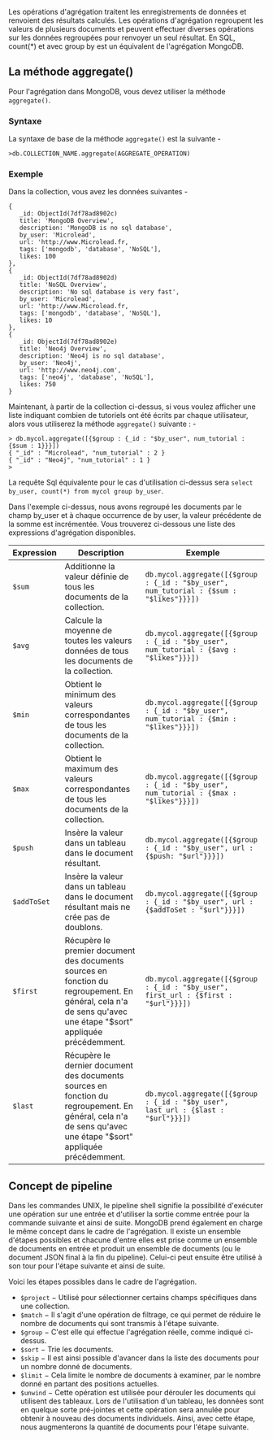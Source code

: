 Les opérations d'agrégation traitent les enregistrements de données et renvoient des résultats calculés. Les opérations d'agrégation regroupent les valeurs de plusieurs documents et peuvent effectuer diverses opérations sur les données regroupées pour renvoyer un seul résultat. En SQL, count(*) et avec group by est un équivalent de l'agrégation MongoDB.

## La méthode aggregate()

Pour l'agrégation dans MongoDB, vous devez utiliser la méthode ```aggregate()```.

### Syntaxe

La syntaxe de base de la méthode ```aggregate()``` est la suivante -

```
>db.COLLECTION_NAME.aggregate(AGGREGATE_OPERATION)
```

### Exemple

Dans la collection, vous avez les données suivantes -

```
{
   _id: ObjectId(7df78ad8902c)
   title: 'MongoDB Overview', 
   description: 'MongoDB is no sql database',
   by_user: 'Microlead',
   url: 'http://www.Microlead.fr,
   tags: ['mongodb', 'database', 'NoSQL'],
   likes: 100
},
{
   _id: ObjectId(7df78ad8902d)
   title: 'NoSQL Overview', 
   description: 'No sql database is very fast',
   by_user: 'Microlead',
   url: 'http://www.Microlead.fr,
   tags: ['mongodb', 'database', 'NoSQL'],
   likes: 10
},
{
   _id: ObjectId(7df78ad8902e)
   title: 'Neo4j Overview', 
   description: 'Neo4j is no sql database',
   by_user: 'Neo4j',
   url: 'http://www.neo4j.com',
   tags: ['neo4j', 'database', 'NoSQL'],
   likes: 750
}
```

Maintenant, à partir de la collection ci-dessus, si vous voulez afficher une liste indiquant combien de tutoriels ont été écrits par chaque utilisateur, alors vous utiliserez la méthode ```aggregate()``` suivante : -

```
> db.mycol.aggregate([{$group : {_id : "$by_user", num_tutorial : {$sum : 1}}}])
{ "_id" : “Microlead", "num_tutorial" : 2 }
{ "_id" : "Neo4j", "num_tutorial" : 1 }
>
```

La requête Sql équivalente pour le cas d'utilisation ci-dessus sera ```select by_user, count(*) from mycol group by_user```.

Dans l'exemple ci-dessus, nous avons regroupé les documents par le champ by_user et à chaque occurrence de by user, la valeur précédente de la somme est incrémentée. Vous trouverez ci-dessous une liste des expressions d'agrégation disponibles.

| **Expression** | **Description** | **Exemple** |
| --- | --- | --- |
| ```$sum``` | Additionne la valeur définie de tous les documents de la collection. | ```db.mycol.aggregate([{$group : {_id : "$by_user", num_tutorial : {$sum : "$likes"}}}])``` |
| ```$avg``` | Calcule la moyenne de toutes les valeurs données de tous les documents de la collection. | ```db.mycol.aggregate([{$group : {_id : "$by_user", num_tutorial : {$avg : "$likes"}}}])``` |
| ```$min``` | Obtient le minimum des valeurs correspondantes de tous les documents de la collection. | ```db.mycol.aggregate([{$group : {_id : "$by_user", num_tutorial : {$min : "$likes"}}}])``` |
| ```$max``` | Obtient le maximum des valeurs correspondantes de tous les documents de la collection. | ```db.mycol.aggregate([{$group : {_id : "$by_user", num_tutorial : {$max : "$likes"}}}])``` |
| ```$push``` | Insère la valeur dans un tableau dans le document résultant. | ```db.mycol.aggregate([{$group : {_id : "$by_user", url : {$push: "$url"}}}])``` |
| ```$addToSet``` | Insère la valeur dans un tableau dans le document résultant mais ne crée pas de doublons. | ```db.mycol.aggregate([{$group : {_id : "$by_user", url : {$addToSet : "$url"}}}])``` |
| ```$first``` | Récupère le premier document des documents sources en fonction du regroupement. En général, cela n'a de sens qu'avec une étape "$sort" appliquée précédemment. | ```db.mycol.aggregate([{$group : {_id : "$by_user", first_url : {$first : "$url"}}}])``` |
| ```$last``` | Récupère le dernier document des documents sources en fonction du regroupement. En général, cela n'a de sens qu'avec une étape "$sort" appliquée précédemment. | ```db.mycol.aggregate([{$group : {_id : "$by_user", last_url : {$last : "$url"}}}])``` |

## Concept de pipeline

Dans les commandes UNIX, le pipeline shell signifie la possibilité d'exécuter une opération sur une entrée et d'utiliser la sortie comme entrée pour la commande suivante et ainsi de suite. MongoDB prend également en charge le même concept dans le cadre de l'agrégation. Il existe un ensemble d'étapes possibles et chacune d'entre elles est prise comme un ensemble de documents en entrée et produit un ensemble de documents (ou le document JSON final à la fin du pipeline). Celui-ci peut ensuite être utilisé à son tour pour l'étape suivante et ainsi de suite.

Voici les étapes possibles dans le cadre de l'agrégation.

- ```$project``` − Utilisé pour sélectionner certains champs spécifiques dans une collection.
- ```$match``` − Il s'agit d'une opération de filtrage, ce qui permet de réduire le nombre de documents qui sont transmis à l'étape suivante.
- ```$group``` − C'est elle qui effectue l'agrégation réelle, comme indiqué ci-dessus.
- ```$sort``` − Trie les documents.
- ```$skip``` − Il est ainsi possible d'avancer dans la liste des documents pour un nombre donné de documents.
- ```$limit``` − Cela limite le nombre de documents à examiner, par le nombre donné en partant des positions actuelles.
- ```$unwind``` − Cette opération est utilisée pour dérouler les documents qui utilisent des tableaux. Lors de l'utilisation d'un tableau, les données sont en quelque sorte pré-jointes et cette opération sera annulée pour obtenir à nouveau des documents individuels. Ainsi, avec cette étape, nous augmenterons la quantité de documents pour l'étape suivante.